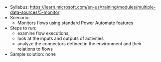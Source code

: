 - Syllabus: https://learn.microsoft.com/en-us/training/modules/multiple-data-sources/5-monitor
- Scenario:
    - Monitors flows using standard Power Automate features
- Steps to run:
    - examine flow executions, 
    - look at the inputs and outputs of activities
    - analyze the connectors defined in the environment and their relations to flows
- Sample solution: none